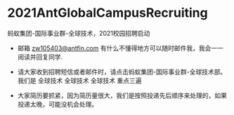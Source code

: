 # 2021AntGlobalCampusRecruiting
蚂蚁集团-国际事业群-全球技术，2021校园招聘启动

 * 邮箱 zw105403@antfin.com  有什么不懂得地方可以随时邮件我，我会一一阅读并回复同学.
 
 * 请大家收到招聘短信或者邮件时，请点击蚂蚁集团-国际事业群-全球技术部。我们是 全球技术 全球技术 全球技术  重点三遍

 * 大家简历要抓紧，因为简历量很大，我们是按照投递先后顺序来处理的，如果投递太晚，可能没机会处理。
